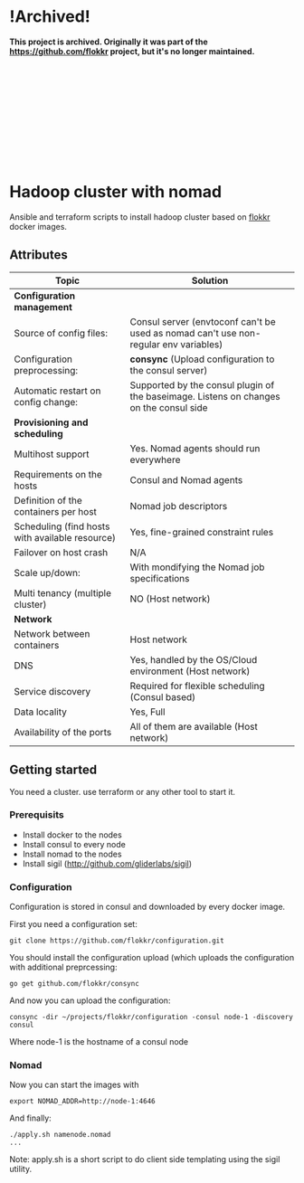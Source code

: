 # !Archived!

__This project is archived. Originally it was part of the https://github.com/flokkr project, but it's no longer maintained.__

<br/>
<br/>
<br/>
<br/>
<br/>
<br/>
<br/>
<br/>
<br/>
<br/>

# Hadoop cluster with nomad

Ansible and terraform scripts to install hadoop cluster based on [flokkr](https://github.com/flokkr/flokkr) docker images.

## Attributes
| Topic                                    | Solution                                 |
| ---------------------------------------- | ---------------------------------------- |
| __Configuration management__             |                                          |
| Source of config files:                  | Consul server (envtoconf can't be used as nomad can't use non-regular env variables) |
| Configuration preprocessing:             | **consync** (Upload configuration to the consul server) |
| Automatic restart on config change:      | Supported by the consul plugin of the baseimage. Listens on changes on the consul side |
| __Provisioning and scheduling__          |                                          |
| Multihost support                        | Yes. Nomad agents should run everywhere  |
| Requirements on the hosts                | Consul and Nomad agents                  |
| Definition of the containers per host    | Nomad job descriptors                    |
| Scheduling (find hosts with available resource) | Yes, fine-grained constraint rules       |
| Failover on host crash                   | N/A                                      |
| Scale up/down:                           | With mondifying the Nomad job specifications |
| Multi tenancy (multiple cluster)         | NO (Host network)                        |
| __Network__                              |                                          |
| Network between containers               | Host network                             |
| DNS                                      | Yes, handled by the OS/Cloud environment (Host network) |
| Service discovery                        | Required for flexible scheduling (Consul based) |
| Data locality                            | Yes, Full                                |
| Availability of the ports                | All of them are available (Host network) |


## Getting started

You need a cluster. use terraform or any other tool to start it.

### Prerequisits 

* Install docker to the nodes
* Install consul to every node
* Install nomad to the nodes
* Install sigil (http://github.com/gliderlabs/sigil)

### Configuration

Configuration is stored in consul and downloaded by every docker image.

First you need a configuration set:

```
git clone https://github.com/flokkr/configuration.git
```

You should install the configuration upload (which uploads the configuration with additional preprcessing:

```
go get github.com/flokkr/consync
```

And now you can upload the configuration:

```
consync -dir ~/projects/flokkr/configuration -consul node-1 -discovery consul
```

Where node-1 is the hostname of a consul node

### Nomad

Now you can start the images with

```
export NOMAD_ADDR=http://node-1:4646
```

And finally:

```
./apply.sh namenode.nomad
...
```

Note: apply.sh is a short script to do client side templating using the sigil utility.
